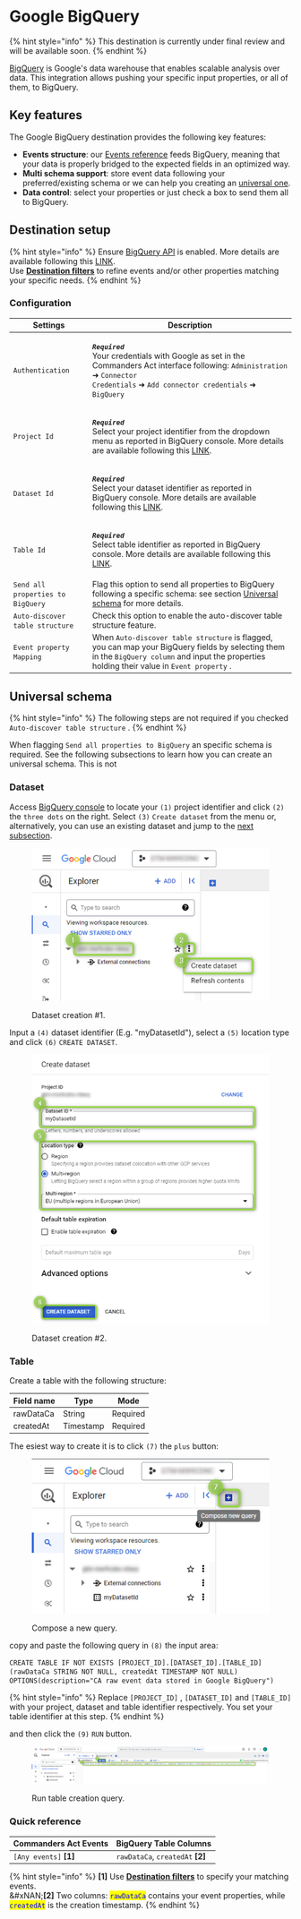 # Google BigQuery

{% hint style="info" %}
This destination is currently under final review and will be available soon.
{% endhint %}

[BigQuery](https://cloud.google.com/bigquery/docs/introduction?hl=en) is Google's data warehouse that enables scalable analysis over data. This integration allows pushing your specific input properties, or all of them, to BigQuery.

## Key features

The Google BigQuery destination provides the following key features:

* **Events structure**: our [Events reference](https://community.commandersact.com/platform-x/developers/tracking/events-reference) feeds BigQuery, meaning that your data is properly bridged to the expected fields in an optimized way.
* **Multi schema support**: store event data following your preferred/existing schema or we can help you creating an [universal one](google-bigquery.md#universal-schema).
* **Data control**: select your properties or just check a box to send them all to BigQuery.

## Destination setup

{% hint style="info" %}
Ensure [BigQuery API](https://console.cloud.google.com/apis/library/bigquery.googleapis.com?project=gtm-mw9cdnc-ntexy) is enabled. More details are available following this [LINK](https://cloud.google.com/bigquery/docs/enable-transfer-service?hl=en#enable-api).\
Use [**Destination filters**](https://doc.commandersact.com/features/destinations/destination-filters) to refine events and/or other properties matching your specific needs.
{% endhint %}

### Configuration

| Settings                          | Description                                                                                                                                                                                                                                                                   |
| --------------------------------- | ----------------------------------------------------------------------------------------------------------------------------------------------------------------------------------------------------------------------------------------------------------------------------- |
| `Authentication`                  | <p><em><strong><code>Required</code></strong></em>   <br>Your credentials with Google as set in the Commanders Act interface following: <code>Administration</code> ➜ <code>Connector Credentials</code> ➜ <code>Add connector credentials</code> ➜ <code>BigQuery</code></p> |
| `Project Id`                      | <p><em><strong><code>Required</code></strong></em> <br>Select your project identifier from the dropdown menu as reported in BigQuery console. More details are available following this <a href="https://support.google.com/googleapi/answer/7014113?hl=en">LINK</a>.</p>     |
| `Dataset Id`                      | <p><em><strong><code>Required</code></strong></em> <br>Select your dataset identifier as reported in BigQuery console. More details are available following this <a href="https://cloud.google.com/bigquery/docs/datasets-intro?hl=en">LINK</a>.</p>                          |
| `Table Id`                        | <p><em><strong><code>Required</code></strong></em> <br>Select table identifier as reported in BigQuery console. More details are available following this <a href="https://cloud.google.com/bigquery/docs/tables-intro?hl=en">LINK</a>.</p>                                   |
| `Send all properties to BigQuery` | Flag this option to send all properties to BigQuery following a specific schema: see section [Universal schema](google-bigquery.md#universal-schema) for more details.                                                                                                        |
| `Auto-discover table structure`   | Check this option to enable the auto-discover table structure feature.                                                                                                                                                                                                        |
| `Event property Mapping`          | When `Auto-discover table structure`  is flagged, you can map your BigQuery fields by selecting them in the `BigQuery column` and input the properties holding their value in `Event property` .                                                                              |

## Universal schema

{% hint style="info" %}
The following steps are not required if you checked `Auto-discover table structure` .
{% endhint %}

When flagging `Send all properties to BigQuery` an specific schema is required. See the following subsections to learn how you can create an universal schema. This is not&#x20;

### Dataset

Access [BigQuery console](https://console.cloud.google.com/) to locate your `(1)` project identifier and click `(2)` the `three dots` on the right. Select `(3)` `Create dataset` from the menu or, alternatively, you can use an existing dataset and jump to the [next subsection](google-bigquery.md#table).

<figure><img src="../../../../.gitbook/assets/bigquery_1 (2).png" alt=""><figcaption><p>Dataset creation #1.</p></figcaption></figure>

Input a `(4)` dataset identifier (E.g. "myDatasetId"), select a `(5)` location type and click `(6)` `CREATE DATASET`.

<figure><img src="../../../../.gitbook/assets/bigquery_2.png" alt=""><figcaption><p>Dataset creation #2.</p></figcaption></figure>

### Table

Create a table with the following structure:

| Field name | Type      | Mode     |
| ---------- | --------- | -------- |
| rawDataCa  | String    | Required |
| createdAt  | Timestamp | Required |

The esiest way to create it is to click `(7)` the `plus` button:

<figure><img src="../../../../.gitbook/assets/bigquery_3 (1).png" alt=""><figcaption><p>Compose a new query.</p></figcaption></figure>

copy and paste the following query in `(8)` the input area:

```powerquery
CREATE TABLE IF NOT EXISTS [PROJECT_ID].[DATASET_ID].[TABLE_ID] (rawDataCa STRING NOT NULL, createdAt TIMESTAMP NOT NULL) OPTIONS(description="CA raw event data stored in Google BigQuery")
```

{% hint style="info" %}
Replace `[PROJECT_ID]` , `[DATASET_ID]` and `[TABLE_ID]` with your project, dataset and table identifier respectively. You set your table identifier at this step.
{% endhint %}

and then click the `(9)` `RUN` button.

<figure><img src="../../../../.gitbook/assets/bigquery_4.png" alt=""><figcaption><p>Run table creation query.</p></figcaption></figure>

### Quick reference

| Commanders Act Events   | BigQuery Table Columns             |
| ----------------------- | ---------------------------------- |
| `[Any events]` **\[1]** | `rawDataCa`, `createdAt` **\[2]**  |

{% hint style="info" %}
**\[1]** Use [**Destination filters**](https://doc.commandersact.com/features/destinations/destination-filters) to specify your matching events.\
&#xNAN;**\[2]** Two columns: <mark style="color:blue;">`rawDataCa`</mark> contains your event properties, while <mark style="color:blue;">`createdAt`</mark> is the creation timestamp.
{% endhint %}

